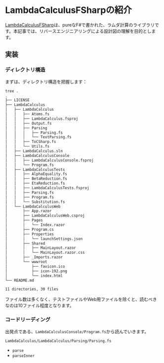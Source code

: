 # LambdaCalculusFSharpの紹介

[LambdaCalculusFSharp](https://github.com/WhiteBlackGoose/LambdaCalculusFSharp/tree/main)は、pureなF#で書かれた、ラムダ計算のライブラリです。本記事では、リバースエンジニアリングによる設計図の理解を目的とします。

## 実装

### ディレクトリ構造

まずは、ディレクトリ構造を把握します：

```sh
tree .
.
├── LICENSE
├── LambdaCalculus
│   ├── LambdaCalculus
│   │   ├── Atoms.fs
│   │   ├── LambdaCalculus.fsproj
│   │   ├── Output.fs
│   │   ├── Parsing
│   │   │   ├── Parsing.fs
│   │   │   └── TextParsing.fs
│   │   ├── ToCSharp.fs
│   │   └── Utils.fs
│   ├── LambdaCalculus.sln
│   ├── LambdaCalculusConsole
│   │   ├── LambdaCalculusConsole.fsproj
│   │   └── Program.fs
│   ├── LambdaCalculusTests
│   │   ├── AlphaEquality.fs
│   │   ├── BetaReduction.fs
│   │   ├── EtaReduction.fs
│   │   ├── LambdaCalculusTests.fsproj
│   │   ├── Parsing.fs
│   │   ├── Program.fs
│   │   └── Substitution.fs
│   └── LambdaCalculusWeb
│       ├── App.razor
│       ├── LambdaCalculusWeb.csproj
│       ├── Pages
│       │   └── Index.razor
│       ├── Program.cs
│       ├── Properties
│       │   └── launchSettings.json
│       ├── Shared
│       │   ├── MainLayout.razor
│       │   └── MainLayout.razor.css
│       ├── _Imports.razor
│       └── wwwroot
│           ├── favicon.ico
│           ├── icon-192.png
│           └── index.html
└── README.md

11 directories, 30 files
```

ファイル数は多くなく、テストファイルやWeb用ファイルを除くと、読むべきなのは10ファイル程度となります。

### コードリーディング

出発点である、`LambdaCalculusConsole/Program.fs`から読んでいきます。



`LambdaCalculus/LambdaCalculus/Parsing/Parsing.fs`

- `parse`
- `parseInner`
